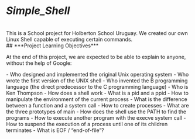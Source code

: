 # ***Simple_Shell***
<br>
This is a School project for Holberton School Uruguay. We created our own Linux Shell capable of executing certain commands.
<br>
## ***Project Learning Objectives***
<br>
<p> At the end of this project, we are expected to be able to explain to anyone, without the help of Google:</P>
- Who designed and implemented the original Unix operating system
- Who wrote the first version of the UNIX shell
- Who invented the B programming language (the direct predecessor to the C programming language)
- Who is Ken Thompson
- How does a shell work
- What is a pid and a ppid
- How to manipulate the environment of the current process
- What is the difference between a function and a system call
- How to create processes
- What are the three prototypes of main
- How does the shell use the PATH to find the programs
- How to execute another program with the execve system call
- How to suspend the execution of a process until one of its children terminates
- What is EOF / “end-of-file”?
<br>


